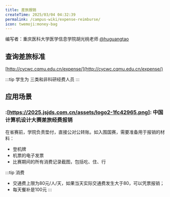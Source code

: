 ```yaml
---
title: 差旅报销
createTime: 2025/03/04 04:32:39
permalink: /campus-wiki/expense-reimburse/
icon: twemoji:money-bag
---
```

编写者：重庆医科大学医学信息学院胡光桃老师 [@huguangtao](/friends/persons/)


## 查询差旅标准

[http://cycwc.cqmu.edu.cn/expense/](http://cycwc.cqmu.edu.cn/expense/)

:::tip 学生为
三类和非科研经费人员
:::

## 应用场景

### :[https://2025.jsjds.com.cn/assets/logo2-1fc42965.png]: 中国计算机设计大赛差旅经费报销

在省赛前，学院负责垫付，直接公对公转账。如入围国赛，需要准备用于报销的材料：

- 登机牌
- 机票的电子发票
- 比赛期间的所有消费记录截图，包括吃、住、行

:::tip 消费
- 交通费上限为80元/人/天，如果当天实际交通费发生大于80，可以凭票报销；
- 每天餐补是100元
:::